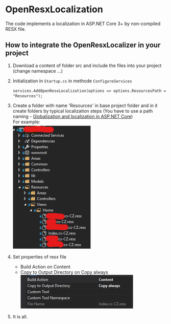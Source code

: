 # OpenResxLocalization
The code implements a localization in ASP.NET Core 3+ by non-compiled RESX file. 

## How to integrate the OpenResxLocalizer in your project
1. Download a content of folder src and include the files into your project (change namespace ...)

2. Initialization in `Startup.cs` in methode `ConfigureServices`
   ```
   services.AddOpenResxLocalization(options => options.ResourcesPath = "Resources");
   ```
   
3. Create a folder with name 'Resources' in base project folder and in it create folders by typical localization steps (You have to use a path naming - [Globalization and localization in ASP.NET Core](https://docs.microsoft.com/en-us/aspnet/core/fundamentals/localization?view=aspnetcore-3.1))<br />
For example:<br />
![resource folder structure](https://github.com/ladinek82/OpenResxLocalization/raw/master/images/structure.png)

4. Set properties of resx file
   - Build Action on Content
   - Copy to Output Directory on Copy always <br />
   ![resx properties](https://github.com/ladinek82/OpenResxLocalization/raw/master/images/resxProperties.png)
   
5. It is all. 
   


